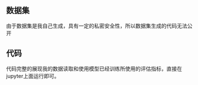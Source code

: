 ## 数据集
由于数据集是我自己生成，具有一定的私密安全性，所以数据集生成的代码无法公开
## 代码
代码完整的展现我的数据读取和使用模型已经训练所使用的评估指标，直接在jupyter上面运行即可。


